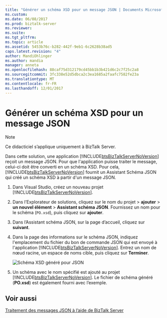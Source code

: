 ```yaml
---
title: "Générer un schéma XSD pour un message JSON | Documents Microsoft"
ms.custom: 
ms.date: 06/08/2017
ms.prod: biztalk-server
ms.reviewer: 
ms.suite: 
ms.tgt_pltfrm: 
ms.topic: article
ms.assetid: 5453b76c-b282-442f-9eb1-6c2628b38ad5
caps.latest.revision: "4"
author: MandiOhlinger
ms.author: mandia
manager: anneta
ms.openlocfilehash: 88caf75d312179cd45bb1b3b421d6c2c7f25c2a8
ms.sourcegitcommit: 3fc338e52d5dbca2c3ea1685a2faafc7582fe23a
ms.translationtype: MT
ms.contentlocale: fr-FR
ms.lasthandoff: 12/01/2017
---
```

# <a name="generate-an-xsd-schema-for-json-message"></a>Générer un schéma XSD pour un message JSON
> [!NOTE]
>  Ce didacticiel s’applique uniquement à BizTalk Server.  
  
 Dans cette solution, une application [!INCLUDE[btsBizTalkServerNoVersion](../includes/btsbiztalkservernoversion-md.md)] reçoit un message JSON. Pour que l'application puisse traiter le message, celui-ci doit être converti en un schéma XSD. Pour cela, [!INCLUDE[btsBizTalkServerNoVersion](../includes/btsbiztalkservernoversion-md.md)] fournit un Assistant Schéma JSON qui créé un schéma XSD à partir d'un message JSON.  
  
1.  Dans Visual Studio, créez un nouveau projet [!INCLUDE[btsBizTalkServerNoVersion](../includes/btsbiztalkservernoversion-md.md)].  
  
2.  Dans l’Explorateur de solutions, cliquez sur le nom du projet > **ajouter** > **un nouvel élément** > **Assistant schéma JSON**. Fournissez un nom pour le schéma (`PO.xsd`), puis cliquez sur **ajouter**.  
  
3.  Dans l’Assistant schéma JSON, sur la page d’accueil, cliquez sur **suivant**.  
  
4.  Dans la page des informations sur le schéma JSON, indiquez l'emplacement du fichier du bon de commande JSON qui est envoyé à l'application [!INCLUDE[btsBizTalkServerNoVersion](../includes/btsbiztalkservernoversion-md.md)]. Entrez un nom de nœud racine, un espace de noms cible, puis cliquez sur **Terminer**.  
  
     ![Schéma XSD généré pour JSON](../core/media/btsjson-wizard.png "BTSJSON_Wizard")  
  
5.  Un schéma avec le nom spécifié est ajouté au projet [!INCLUDE[btsBizTalkServerNoVersion](../includes/btsbiztalkservernoversion-md.md)]. Le fichier de schéma généré (**PO.xsd**) est également fourni avec l’exemple.  
  
## <a name="see-also"></a>Voir aussi  
 [Traitement des messages JSON à l’aide de BizTalk Server](../core/processing-json-messages-using-biztalk-server.md)